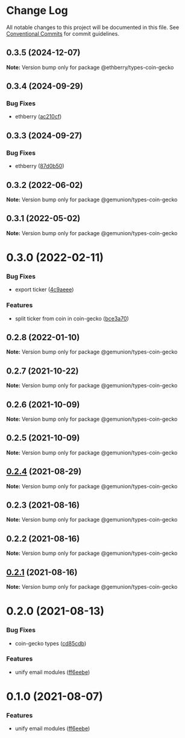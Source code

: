 # Change Log

All notable changes to this project will be documented in this file.
See [Conventional Commits](https://conventionalcommits.org) for commit guidelines.

## 0.3.5 (2024-12-07)

**Note:** Version bump only for package @ethberry/types-coin-gecko

## 0.3.4 (2024-09-29)

### Bug Fixes

- ethberry ([ac210cf](https://github.com/ethberry/common-packages/commit/ac210cfe82c5b5979206bfdc0ca97368ac20ea8f))

## 0.3.3 (2024-09-27)

### Bug Fixes

- ethberry ([87d0b50](https://github.com/ethberry/common-packages/commit/87d0b50780ead2cbf28891acf0676174e24030b7))

## 0.3.2 (2022-06-02)

**Note:** Version bump only for package @gemunion/types-coin-gecko

## 0.3.1 (2022-05-02)

**Note:** Version bump only for package @gemunion/types-coin-gecko

# 0.3.0 (2022-02-11)

### Bug Fixes

- export ticker ([4c9aeee](https://github.com/ethberry/common-packages/commit/4c9aeeea046c81a3c0a842e87fb99e9a3ee61188))

### Features

- split ticker from coin in coin-gecko ([bce3a70](https://github.com/ethberry/common-packages/commit/bce3a70ff0d0174bc8963d16f286aad698cd47c9))

## 0.2.8 (2022-01-10)

**Note:** Version bump only for package @gemunion/types-coin-gecko

## 0.2.7 (2021-10-22)

**Note:** Version bump only for package @gemunion/types-coin-gecko

## 0.2.6 (2021-10-09)

**Note:** Version bump only for package @gemunion/types-coin-gecko

## 0.2.5 (2021-10-09)

**Note:** Version bump only for package @gemunion/types-coin-gecko

## [0.2.4](https://github.com/ethberry/nestjs-packages/compare/@gemunion/types-coin-gecko@0.2.3...@gemunion/types-coin-gecko@0.2.4) (2021-08-29)

**Note:** Version bump only for package @gemunion/types-coin-gecko

## 0.2.3 (2021-08-16)

**Note:** Version bump only for package @gemunion/types-coin-gecko

## 0.2.2 (2021-08-16)

**Note:** Version bump only for package @gemunion/types-coin-gecko

## [0.2.1](https://github.com/ethberry/nestjs-packages/compare/@gemunion/types-coin-gecko@0.2.0...@gemunion/types-coin-gecko@0.2.1) (2021-08-16)

**Note:** Version bump only for package @gemunion/types-coin-gecko

# 0.2.0 (2021-08-13)

### Bug Fixes

- coin-gecko types ([cd85cdb](https://github.com/ethberry/nestjs-packages/commit/cd85cdb3851c48b76dbd3ac8e11f37fc59ac6eaf))

### Features

- unify email modules ([ff6eebe](https://github.com/ethberry/nestjs-packages/commit/ff6eebec500a2ab07077ac216879ec5af7c362e3))

# 0.1.0 (2021-08-07)

### Features

- unify email modules ([ff6eebe](https://github.com/ethberry/nestjs-packages/commit/ff6eebec500a2ab07077ac216879ec5af7c362e3))
